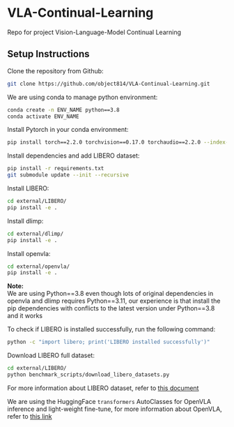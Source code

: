 # VLA-Continual-Learning
Repo for project Vision-Language-Model Continual Learning

## Setup Instructions

Clone the repository from Github:

```bash
git clone https://github.com/object814/VLA-Continual-Learning.git
```

We are using conda to manage python environment:

```bash
conda create -n ENV_NAME python==3.8
conda activate ENV_NAME
```

Install Pytorch in your conda environment:

```bash
pip install torch==2.2.0 torchvision==0.17.0 torchaudio==2.2.0 --index-url https://download.pytorch.org/whl/cu121
```

Install dependencies and add LIBERO dataset:

```bash
pip install -r requirements.txt
git submodule update --init --recursive
```

Install LIBERO:

```bash
cd external/LIBERO/
pip install -e .
```

Install dlimp:

```bash
cd external/dlimp/
pip install -e .
```

Install openvla:

```bash
cd external/openvla/
pip install -e .
```

**Note:**\
 We are using Python==3.8 even though lots of original dependencies in openvla and dlimp requires Python==3.11, our experience is that install the pip dependencies with conflicts to the latest version under Python==3.8 and it works

To check if LIBERO is installed successfully, run the following command:

```bash
python -c "import libero; print('LIBERO installed successfully')"
```

Download LIBERO full dataset:

```bash
cd external/LIBERO/
python benchmark_scripts/download_libero_datasets.py
```

For more information about LIBERO dataset, refer to [this document](https://lifelong-robot-learning.github.io/LIBERO/html/index.html)

We are using the HuggingFace ```transformers``` AutoClasses for OpenVLA inference and light-weight fine-tune, for more information about OpenVLA, refer to [this link](https://github.com/openvla/openvla?tab=readme-ov-file)

